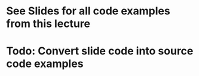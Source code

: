 # See Slides for all code examples from this lecture

# Todo: Convert slide code into source code examples